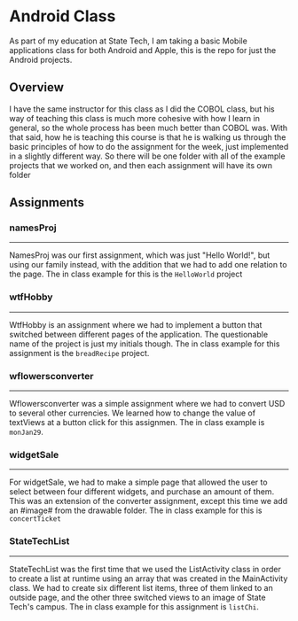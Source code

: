 # Android Class
As part of my education at State Tech, I am taking a basic Mobile applications class for both Android and Apple, this is the repo for just the Android projects.

## Overview
I have the same instructor for this class as I did the COBOL class, but his way of teaching this class is much more cohesive with how I learn in general, so the whole process has been much better than COBOL was.
With that said, how he is teaching this course is that he is walking us through the basic principles of how to do the assignment for the week, just implemented in a slightly different way. So there will be one folder
with all of the example projects that we worked on, and then each assignment will have its own folder

## Assignments

### namesProj
_________
NamesProj was our first assignment, which was just "Hello World!", but using our family instead, with the addition that we had to add one relation to the page. The in class example for this is the `HelloWorld` project

### wtfHobby
___________
WtfHobby is an assignment where we had to implement a button that switched between different pages of the application. The questionable name of the project is just my initials though. The in class example for this assignment
is the `breadRecipe` project.

### wflowersconverter
___________
Wflowersconverter was a simple assignment where we had to convert USD to several other currencies. We learned how to change the value of textViews at a button click for this assignmen. The in class example is `monJan29`.

### widgetSale
_________
For widgetSale, we had to make a simple page that allowed the user to select between four different widgets, and purchase an amount of them. This was an extension of the converter assignment, except this time we add an #image# from the drawable folder.
The in class example for this is `concertTicket`

### StateTechList
_________
StateTechList was the first time that we used the ListActivity class in order to create a list at runtime using an array that was created in the MainActivity class. We had to create six different list items, three of them linked to an outside page, and the other three
switched views to an image of State Tech's campus. The in class example for this assignment is `listChi`.